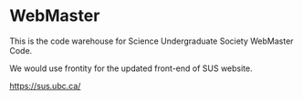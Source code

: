 # WebMaster

This is the code warehouse for Science Undergraduate Society WebMaster Code.

We would use frontity for the updated front-end of SUS website.

https://sus.ubc.ca/
